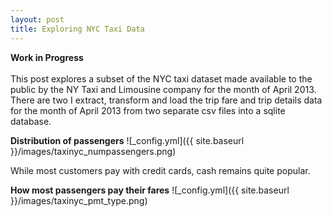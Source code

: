 ```yaml
---
layout: post
title: Exploring NYC Taxi Data
---
```


**Work in Progress**  <br />  <br />  This post explores a subset of the NYC taxi dataset made available to the public by the NY Taxi and Limousine company for the month of April 2013. There are two I extract, transform and load the trip fare and trip details data for the month of April 2013 from two separate csv files into a sqlite database.

**Distribution of passengers**
![_config.yml]({{ site.baseurl }}/images/taxinyc_numpassengers.png)

While most customers pay with credit cards, cash remains quite popular.

**How most passengers pay their fares**
![_config.yml]({{ site.baseurl }}/images/taxinyc_pmt_type.png)

